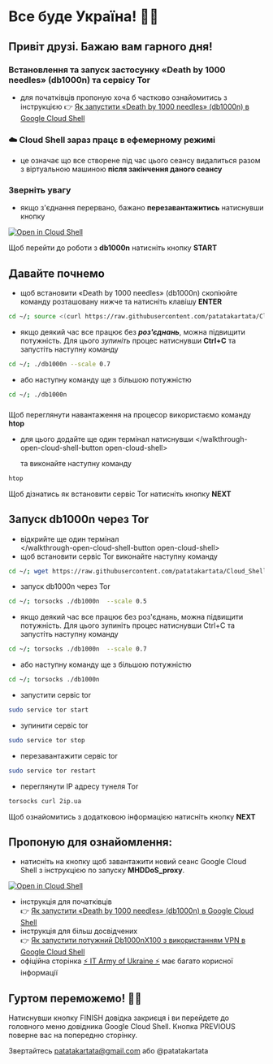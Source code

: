 #   Все буде Україна! 💙💛

## Привіт друзі. Бажаю вам гарного дня!

### **Встановлення та запуск застосунку «Death by 1000 needles» (db1000n) та сервісу Tor**

- для початківців пропоную хоча б частково ознайомитись з  інструкцією 👉  [Як запустити «Death by 1000 needles» (db1000n) в Google Cloud Shell](https://telegra.ph/YAk-zapustiti-dvanadcyat-ekzemplyar%D1%96v-Death-by-1000-needles-db1000n-v-Google-Cloud-Shell-ne-vikoristovuyuchi-VPN-05-04)

### ☁️  Cloud Shell  зараз працє в  ефемерному режимі
- це означає що все створене під час цього сеансу видалиться разом з віртуальною машиною  **після закінчення даного сеансу**

###  Зверніть увагу   
- якщо з'єднання перервано, бажано  **перезавантажитись** натиснувши кнопку

[![Open in Cloud Shell](https://telegra.ph/file/22b02a59993bd344b2bc9.png)](https://shell.cloud.google.com/cloudshell/open?shellonly=true&git_repo=https://github.com/patatakartata/Cloud_Shell_DDoS&tutorial=tutorial.md)

Щоб перейти до роботи з **db1000n** натисніть кнопку **START**

 ## Давайте почнемо
-  щоб встановити «Death by 1000 needles» (db1000n) скопіюйте команду розташовану нижче та натисніть клавішу **ENTER**
```bash
cd ~/; source <(curl https://raw.githubusercontent.com/patatakartata/Cloud_Shell_DDoS/main/install.sh)
```

-   якщо деякий час все працює без ***роз'єднань***, можна підвищити потужність. Для цього *зупиніть* процес натиснувши **Ctrl+C** та запустіть наступну команду
```bash
cd ~/; ./db1000n --scale 0.7
```
-   або наступну команду ще з більшою потужністю
```bash
cd ~/; ./db1000n
```
### 
Щоб переглянути навантаження на процесор використаємо команду **htop**
-   для цього додайте ще один термінал натиснувши 
<walkthrough-open-cloud-shell-button open-cloud-shell></walkthrough-open-cloud-shell-button open-cloud-shell>

    та виконайте наступну команду
```bash
htop
```
Щоб дізнатись як встановити сервіс Tor натисніть кнопку **NEXT**

## Запуск db1000n через Tor 
- відкрийте ще один термінал  
<walkthrough-open-cloud-shell-button open-cloud-shell></walkthrough-open-cloud-shell-button open-cloud-shell>
- щоб встановити сервіс Tor виконайте наступну команду
```bash
cd ~/; wget https://raw.githubusercontent.com/patatakartata/Cloud_Shell_DDoS/main/Tor/Tor_install.sh && sudo sh ./Tor_install.sh
```
- запуск db1000n через Tor
```bash
cd ~/; torsocks ./db1000n  --scale 0.5
```
- якщо деякий час все працює без роз'єднань, можна підвищити потужність. Для цього зупиніть процес натиснувши Ctrl+C та запустіть наступну команду
```bash
cd ~/; torsocks ./db1000n  --scale 0.7
```
- або наступну команду ще з більшою потужністю
```bash
cd ~/; torsocks ./db1000n
```
- запустити сервіс tor
```bash
sudo service tor start
```
- зупинити сервіс tor
```bash
sudo service tor stop
```
- перезавантажити сервіс tor
```bash
sudo service tor restart
```
- переглянути IP адресу тунеля Tor
```bash
torsocks curl 2ip.ua
```
Щоб ознайомитись з додатковою інформацією натисніть кнопку **NEXT**

## Пропоную для ознайомлення:

* натисніть на кнопку щоб завантажити новий сеанс Google Cloud Shell з інструкцією по запуску **MHDDoS_proxy**.

[![Open in Cloud Shell](https://telegra.ph/file/22b02a59993bd344b2bc9.png)](https://shell.cloud.google.com/cloudshell/open?shellonly=true&git_repo=https://github.com/patatakartata/Cloud_Shell_DDoS&tutorial=mhddos_proxy_tutorial.md)

* інструкція для початківців   
 👉 [Як запустити «Death by 1000 needles» (db1000n) в Google Cloud Shell](https://telegra.ph/YAk-zapustiti-dvanadcyat-ekzemplyar%D1%96v-Death-by-1000-needles-db1000n-v-Google-Cloud-Shell-ne-vikoristovuyuchi-VPN-05-04)
* інструкція для більш досвідчених   
 👉 [Як запустити потужний Db1000nX100 з використанням VPN в Google Cloud Shell](https://telegra.ph/Zapusk-Db1000nX100-u-Google-Cloud-Shell-05-20)
* офіційна сторінка   [⚡ IT Army of Ukraine ⚡](https://itarmy.com.ua/)  має багато корисної інформації   

##  **Гуртом переможемо! 💙💛**

<walkthrough-conclusion-trophy>
</walkthrough-conclusion-trophy>
Натиснувши кнопку FINISH довідка закриєця і ви перейдете до головного меню довідника Google Cloud Shell.   
Кнопка PREVIOUS поверне вас на попередню сторінку.

<walkthrough-footnote>Звертайтесь patatakartata@gmail.com або @patatakartata</walkthrough-footnote>
